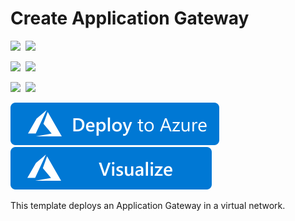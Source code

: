 # Create Application Gateway

<IMG SRC="https://azurequickstartsservice.blob.core.windows.net/badges/101-application-gateway-create/PublicLastTestDate.svg" />&nbsp;
<IMG SRC="https://azurequickstartsservice.blob.core.windows.net/badges/101-application-gateway-create/PublicDeployment.svg" />&nbsp;

<IMG SRC="https://azurequickstartsservice.blob.core.windows.net/badges/101-application-gateway-create/FairfaxLastTestDate.svg" />&nbsp;
<IMG SRC="https://azurequickstartsservice.blob.core.windows.net/badges/101-application-gateway-create/FairfaxDeployment.svg" />&nbsp;

<IMG SRC="https://azurequickstartsservice.blob.core.windows.net/badges/101-application-gateway-create/BestPracticeResult.svg" />&nbsp;
<IMG SRC="https://azurequickstartsservice.blob.core.windows.net/badges/101-application-gateway-create/CredScanResult.svg" />&nbsp;

<a href="https://portal.azure.com/#create/Microsoft.Template/uri/https%3A%2F%2Fraw.githubusercontent.com%2FAzure%2Fazure-quickstart-templates%2Fmaster%2F101-application-gateway-create%2Fazuredeploy.json" target="_blank">
    <img src="https://raw.githubusercontent.com/Azure/azure-quickstart-templates/master/1-CONTRIBUTION-GUIDE/images/deploytoazure.svg?sanitize=true"/>
</a>
<a href="http://armviz.io/#/?load=https%3A%2F%2Fraw.githubusercontent.com%2FAzure%2Fazure-quickstart-templates%2Fmaster%2F101-application-gateway-create%2Fazuredeploy.json" target="_blank">
    <img src="https://raw.githubusercontent.com/Azure/azure-quickstart-templates/master/1-CONTRIBUTION-GUIDE/images/visualizebutton.svg?sanitize=true"/>
</a>

This template deploys an Application Gateway in a virtual network.

